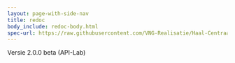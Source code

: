 ```yaml
---
layout: page-with-side-nav
title: redoc
body_include: redoc-body.html
spec-url: https://raw.githubusercontent.com/VNG-Realisatie/Haal-Centraal-Reisdocumenten-bevragen/v2/specificatie/genereervariant/openapi.yaml
---
```

Versie 2.0.0 beta (API-Lab)
<redoc spec-url='{{ page.spec-url}}'></redoc>

